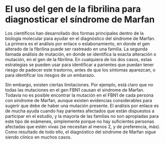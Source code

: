 # El uso del gen de la fibrilina para diagnosticar el síndrome de Marfan

Los científicos han desarrollado dos formas principales dentro de la biología molecular para ayudar en el diagnóstico del síndrome de Marfan. La primera es el análisis por enlace o eslabonamiento, en donde el gen alterado de la fibrilina puede ser rastreado en una familia. La segunda llamada análisis de mutación, en donde se identifica la exacta alteración o mutación, en el gen de la fibrilina. En cualquiera de los dos casos, estas estrategias se pueden usar para identificar a parientes que puedan tener riesgo de padecer este trastorno, antes de que los síntomas aparezcan, o para identificar los riesgos de un embarazo.

Sin embargo, existen ciertas limitaciones. Por ejemplo, está claro que no todas las mutaciones en el gen FBN1 causan el síndrome de Marfan. Todavía no es posible encontrar la mutación en el FBN1 de cada persona con síndrome de Marfan, aunque existen evidencias considerables para sugerir que debe de haber una mutación presente. El análisis por enlace es de mucha ayuda cuando hay parientes afectados que están dispuestos a participar en el estudio, y la mayoría de las familias no son apropiadas para este tipo de exámenes, simplemente porque no hay suficientes personas afectadas que estén vivas \(se necesitan al menos 2, y de preferencia, más\). Como resultado de todo ello, el diagnóstico del síndrome de Marfan sigue siendo clínico en muchos casos.

